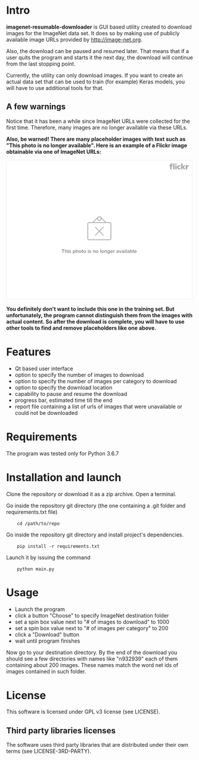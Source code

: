 # Intro

**imagenet-resumable-downloader** is GUI based utility created to download images for 
the ImageNet data set. It does so by making use of publicly available image URLs 
provided by http://image-net.org.

Also, the download can be paused 
and resumed later. That means that if a user quits the program and starts it the 
next day, the download will continue from the last stopping point.

Currently, the utility can only download images. If you want to create an 
actual data set that can be used to train (for example) Keras models, you 
will have to use additional tools for that.

## A few warnings

Notice that it has been a while since ImageNet URLs were collected for the 
first time. Therefore, many images are no longer available via these URLs.

__Also, be warned! There are many placeholder images with text such as "This photo
is no longer available". Here is an example of a Flickr image obtainable via one of 
ImageNet URLs:__

![alt text](image_not_available.jpg "One of images among downloaded ones")

__You definitely don't want to include this one in the training set. But 
unfortunately, the program cannot distinguish them from the images with 
actual content. So after the download is complete, you will have to use 
other tools to find and remove placeholders like one above.__

# Features

- Qt based user interface
- option to specify the number of images to download
- option to specify the number of images per category to download
- option to specify the download location
- capability to pause and resume the download
- progress bar, estimated time till the end 
- report file containing a list of urls of images that were 
unavailable or could not be downloaded

# Requirements

The program was tested only for Python 3.6.7

# Installation and launch


Clone the repository or download it as a zip archive.
Open a terminal.

Go inside the repository git directory (the one containing a .git folder and 
requirements.txt file)
```
    cd /path/to/repo
```
Go inside the repository git directory and install project's dependencies.
```
    pip install -r requirements.txt
```
Launch it by issuing the command
```
    python main.py
```

# Usage

- Launch the program
- click a button "Choose" to specify ImageNet destination folder
- set a spin box value next to "# of images to download" to 1000
- set a spin box value next to "# of images per category" to 200
- click a "Download" button
- wait until program finishes

Now go to your destination directory. By the end of the download you should see 
a few directories with names like "n932939" each of them containing about 
200 images. These names match the word net ids of images contained in such folder. 

# License
This software is licensed under GPL v3 license (see LICENSE).

## Third party libraries licenses
The software uses third party libraries that are distributed under 
their own terms (see LICENSE-3RD-PARTY).
